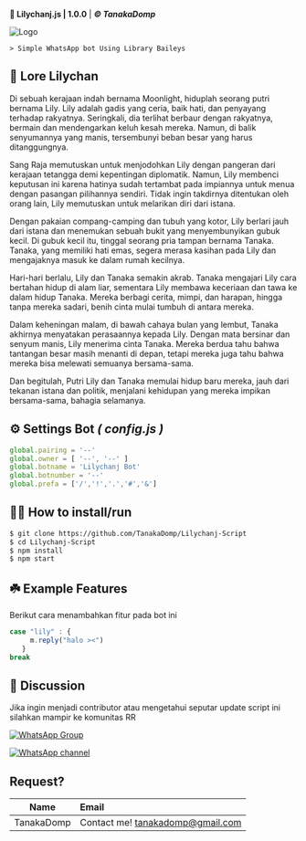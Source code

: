 **🐝 Lilychanj.js | 1.0.0** | ***© TanakaDomp***

![Logo](https://files.catbox.moe/rdyhja.jpg)

```> Simple WhatsApp bot Using Library Baileys```

## 📕 Lore Lilychan

Di sebuah kerajaan indah bernama Moonlight, hiduplah seorang putri bernama Lily. Lily adalah gadis yang ceria, baik hati, dan penyayang terhadap rakyatnya. Seringkali, dia terlihat berbaur dengan rakyatnya, bermain dan mendengarkan keluh kesah mereka. Namun, di balik senyumannya yang manis, tersembunyi beban besar yang harus ditanggungnya.

Sang Raja memutuskan untuk menjodohkan Lily dengan pangeran dari kerajaan tetangga demi kepentingan diplomatik. Namun, Lily membenci keputusan ini karena hatinya sudah tertambat pada impiannya untuk menua dengan pasangan pilihannya sendiri. Tidak ingin takdirnya ditentukan oleh orang lain, Lily memutuskan untuk melarikan diri dari istana.

Dengan pakaian compang-camping dan tubuh yang kotor, Lily berlari jauh dari istana dan menemukan sebuah bukit yang menyembunyikan gubuk kecil. Di gubuk kecil itu, tinggal seorang pria tampan bernama Tanaka. Tanaka, yang memiliki hati emas, segera merasa kasihan pada Lily dan mengajaknya masuk ke dalam rumah kecilnya.

Hari-hari berlalu, Lily dan Tanaka semakin akrab. Tanaka mengajari Lily cara bertahan hidup di alam liar, sementara Lily membawa keceriaan dan tawa ke dalam hidup Tanaka. Mereka berbagi cerita, mimpi, dan harapan, hingga tanpa mereka sadari, benih cinta mulai tumbuh di antara mereka.

Dalam keheningan malam, di bawah cahaya bulan yang lembut, Tanaka akhirnya menyatakan perasaannya kepada Lily. Dengan mata bersinar dan senyum manis, Lily menerima cinta Tanaka. Mereka berdua tahu bahwa tantangan besar masih menanti di depan, tetapi mereka juga tahu bahwa mereka bisa melewati semuanya bersama-sama.

Dan begitulah, Putri Lily dan Tanaka memulai hidup baru mereka, jauh dari tekanan istana dan politik, menjalani kehidupan yang mereka impikan bersama-sama, bahagia selamanya.

## ⚙️ Settings Bot ***( config.js )***

```javascript
global.pairing = '--'
global.owner = [ '--', '--' ]
global.botname = 'Lilychanj Bot'
global.botnumber = '--'
global.prefa = ['/','!','.','#','&']
```


## 👨‍💻 How to install/run


```bash
$ git clone https://github.com/TanakaDomp/Lilychanj-Script
$ cd Lilychanj-Script
$ npm install
$ npm start
```

## ☘️ Example Features
Berikut cara menambahkan fitur pada bot ini

```javascript
case "lily" : {
     m.reply("halo ><")
   }
break
```


## 📢 Discussion 
Jika ingin menjadi contributor atau mengetahui seputar update script ini silahkan mampir ke komunitas RR

[![WhatsApp Group](https://img.shields.io/badge/WhatsApp%20Group-25D366?style=for-the-badge&logo=whatsapp&logoColor=white)](https://chat.whatsapp.com/DrqZxEeI8v9H83ynYvkVOP)

[![WhatsApp channel](https://img.shields.io/badge/WhatsApp%20Channel-25D366?style=for-the-badge&logo=whatsapp&logoColor=white)](https://whatsapp.com/channel/0029VaW25g5F1YlKczMRmd1h)

## Request?

|     Name     | Email                         |
| :----------: | :------------------------------ |
| TanakaDomp | Contact me! tanakadomp@gmail.com |
